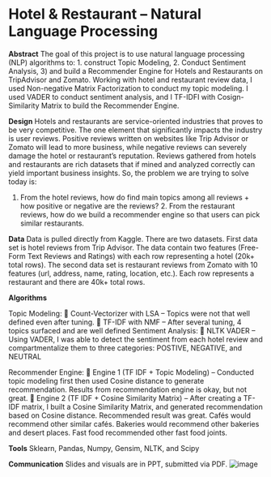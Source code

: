 # Hotel & Restaurant – Natural Language Processing

**Abstract**
The goal of this project is to use natural language processing (NLP) algorithms to: 1. construct Topic Modeling, 2. Conduct Sentiment Analysis, 3) and build a Recommender Engine for Hotels and Restaurants on TripAdvisor and Zomato. Working with hotel and restaurant review data, I used Non-negative Matrix Factorization to conduct my topic modeling. I used VADER to conduct sentiment analysis, and I TF-IDFI with Cosign-Similarity Matrix to build the Recommender Engine.

**Design**
Hotels and restaurants are service-oriented industries that proves to be very competitive. The one element that significantly impacts the industry is user reviews. Positive reviews written on websites like Trip Advisor or Zomato will lead to more business, while negative reviews can severely damage the hotel or restaurant’s reputation. Reviews gathered from hotels and restaurants are rich datasets that if mined and analyzed correctly can yield important business insights. So, the problem we are trying to solve today is: 
1. From the hotel reviews, how do find main topics among all reviews + how positive or negative are the reviews? 2. From the restaurant reviews, how do we build a recommender engine so that users can pick similar restaurants. 

**Data**
Data is pulled directly from Kaggle. There are two datasets. First data set is hotel reviews from Trip Advisor. The data contain two features (Free-Form Text Reviews and Ratings) with each row representing a hotel (20k+ total rows). The second data set is restaurant reviews from Zomato with 10 features (url, address, name, rating, location, etc.). Each row represents a restaurant and there are 40k+ total rows.

**Algorithms**

Topic Modeling:
	Count-Vectorizer with LSA – Topics were not that well defined even after tuning. 
	TF-IDF with NMF – After several tuning, 4 topics surfaced and are well defined
Sentiment Analysis: 
	NLTK VADER – Using VADER, I was able to detect the sentiment from each hotel review and compartmentalize them to three categories: POSTIVE, NEGATIVE, and NEUTRAL

Recommender Engine:
	Engine 1 (TF IDF + Topic Modeling) – Conducted topic modeling first then used Cosine distance to generate recommendation. Results from recommendation engine is okay, but not great.
	Engine 2 (TF IDF + Cosine Similarity Matrix) – After creating a TF-IDF matrix, I built a Cosine Similarity Matrix, and generated recommendation based on Cosine distance. Recommended result was great. Cafés would recommend other similar cafés. Bakeries would recommend other bakeries and desert places. Fast food recommended other fast food joints. 

**Tools**
Sklearn, Pandas, Numpy, Gensim, NLTK, and Scipy 

**Communication**
Slides and visuals are in PPT, submitted via PDF. 
![image](https://user-images.githubusercontent.com/70138362/165226830-3fe4389d-b2d9-4d5d-8bbf-06eefe8060d3.png)
